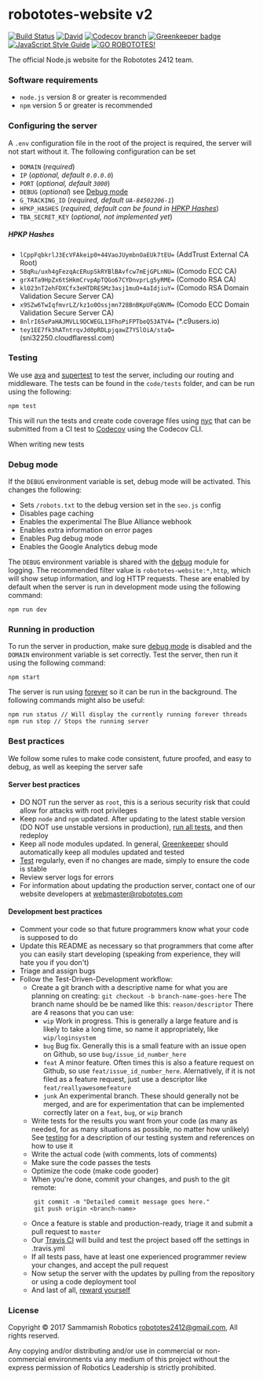 # robototes-website v2

[![Build Status](https://semaphoreci.com/api/v1/robototes/robototes-website/branches/v2/shields_badge.svg)](https://semaphoreci.com/robototes/robototes-website)
[![David](https://img.shields.io/david/robototes/robototes-website.svg)](https://david-dm.org/robototes/robototes-website#info=dependencies)
[![Codecov branch](https://img.shields.io/codecov/c/github/robototes/robototes-website/v2.svg)](https://codecov.io/gh/robototes/robototes-website/branches/v2)
[![Greenkeeper badge](https://img.shields.io/badge/greenkeeper-enabled-brightgreen.svg)](https://greenkeeper.io/)
[![JavaScript Style Guide](https://img.shields.io/badge/code_style-standard-brightgreen.svg)](https://standardjs.com)
[![GO ROBOTOTES!](https://img.shields.io/badge/GO-ROBOTOTES!-brightred.svg)](https://www.robototes.com)

The official Node.js website for the Robototes 2412 team.

### Software requirements

* `node.js` version 8 or greater is recommended
* `npm` version 5 or greater is recommended

### Configuring the server

A `.env` configuration file in the root of the project is required, the server will not start without it. The following
configuration can be set

* `DOMAIN` (*required*)
* `IP` (*optional, default `0.0.0.0`*)
* `PORT` (*optional, default `3000`*)
* `DEBUG` (*optional*) see [Debug mode](#debugmode)
* `G_TRACKING_ID` (*required, default `UA-84502206-1`*)
* `HPKP_HASHES` (*required, default can be found in [HPKP Hashes](#hpkphashes)*)
* `TBA_SECRET_KEY` (*optional, not implemented yet*)

##### <a id="hpkphashes">HPKP Hashes</a>

* `lCppFqbkrlJ3EcVFAkeip0+44VaoJUymbnOaEUk7tEU=` (AddTrust External CA Root)
* `58qRu/uxh4gFezqAcERupSkRYBlBAvfcw7mEjGPLnNU=` (Comodo ECC CA)
* `grX4Ta9HpZx6tSHkmCrvpApTQGo67CYDnvprLg5yRME=` (Comodo RSA CA)
* `klO23nT2ehFDXCfx3eHTDRESMz3asj1muO+4aIdjiuY=` (Comodo RSA Domain Validation Secure Server CA)
* `x9SZw6TwIqfmvrLZ/kz1o0Ossjmn728BnBKpUFqGNVM=` (Comodo ECC Domain Validation Secure Server CA)
* `8nlrI65ePaHAJMVLL9DCWEGL13FhoPiFPTbeQ53ATV4=` (*.c9users.io)
* `tey1EE7fk3hATntrqvJd0pRDLpjqawZ7YSlOiA/staQ=` (sni32250.cloudflaressl.com)

### <a id="testing">Testing</a>

We use [ava](https://www.npmjs.com/package/ava) and [supertest](https://www.npmjs.com/package/supertest)
to test the server, including our routing and middleware. The tests can be found in the `code/tests`
folder, and can be run using the following:

```shell
npm test
```

This will run the tests and create code coverage files using [nyc](https://www.npmjs.com/package/nyc)
that can be submitted from a CI test to [Codecov](https://codecov.io) using the Codecov CLI.

When writing new tests

### <a id="debugmode">Debug mode</a>

If the `DEBUG` environment variable is set, debug mode will be activated. This changes the following:

* Sets `/robots.txt` to the debug version set in the `seo.js` config
* Disables page caching
* Enables the experimental The Blue Alliance webhook
* Enables extra information on error pages
* Enables Pug debug mode
* Enables the Google Analytics debug mode

The `DEBUG` environment variable is shared with the [debug](https://www.npmjs.com/package/debug)
module for logging. The recommended filter value is `robototes-website:*,http`, which will show
setup information, and log HTTP requests. These are enabled by default when the server is run
in development mode using the following command:

```shell
npm run dev
```

### Running in production

To run the server in production, make sure [debug mode](#debugmode) is disabled and the `DOMAIN`
environment variable is set correctly. Test the server, then run it using the following command:

```shell
npm start
```

The server is run using [forever](https://www.npmjs.com/package/forever) so it can be run in the
background. The following commands might also be useful:

```shell
npm run status // Will display the currently running forever threads
npm run stop // Stops the running server
```

### Best practices

We follow some rules to make code consistent, future proofed, and easy to debug, as well as keeping the
server safe

#### Server best practices

* DO NOT run the server as `root`, this is a serious security risk that could allow for attacks with root privileges
* Keep `node` and `npm` updated. After updating to the latest stable version (DO NOT use unstable versions in production),
[run all tests](#testing), and then redeploy
* Keep all node modules updated. In general, [Greenkeeper](https://greenkeeper.io) should automatically
keep all modules updated and tested
* [Test](#testing) regularly, even if no changes are made, simply to ensure the code is stable
* Review server logs for errors
* For information about updating the production server, contact one of our website developers at [webmaster@robototes.com](mailto:webmaster@robototes.com)

#### Development best practices

* Comment your code so that future programmers know what your code is supposed to do
* Update this README as necessary so that programmers that come after you can easily start developing (speaking from experience, they will hate you if you don't)
* Triage and assign bugs
* Follow the Test-Driven-Development workflow:
    * Create a git branch with a descriptive name for what you are planning on creating:
    `git checkout -b branch-name-goes-here`
        The branch name should be be named like this: `reason/descriptor`
        There are 4 reasons that you can use:
        * `wip` Work in progress. This is generally a large feature and is likely to take a long time, so name it appropriately, like
            `wip/loginsystem`
        * `bug` Bug fix. Generally this is a small feature with an issue open on Github, so use `bug/issue_id_number_here`
        * `feat` A minor feature. Often times this is also a feature request on Github, so use `feat/issue_id_number_here`.
            Alernatively, if it is not filed as a feature request, just use a descriptor like `feat/reallyawesomefeature`
        * `junk` An experimental branch. These should generally not be merged, and are for experimentation that can be implemented
            correctly later on a `feat`, `bug`, or `wip` branch
    * Write tests for the results you want from your code (as many as needed, for as many situations as possible, no matter how unlikely)
    See [testing](#testing) for a description of our testing system and references on how to use it
    * Write the actual code (with comments, lots of comments)
    * Make sure the code passes the tests
    * Optimize the code (make code gooder)
    * When you're done, commit your changes, and push to the git remote:
    ```
        git commit -m "Detailed commit message goes here."
        git push origin <branch-name>
    ```
    * Once a feature is stable and production-ready, triage it and submit a pull request to `master`
    * Our [Travis CI](https://travis-ci.org/robototes/robototes-website/) will build and test the project based off the settings in .travis.yml
    * If all tests pass, have at least one experienced programmer review your changes, and accept the pull request
    * Now setup the server with the updates by pulling from the repository or using a code deployment tool
    * And last of all, [reward yourself](http://www.rinkworks.com/stupid/)

### License

Copyright &copy; 2017 Sammamish Robotics <robototes2412@gmail.com>, All rights reserved.

Any copying and/or distributing and/or use in commercial or non-commercial environments
via any medium of this project without the express permission of Robotics Leadership is strictly prohibited.
